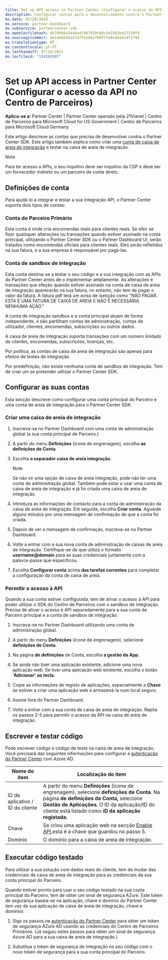 ```yaml
---
title: Set up API access in Partner Center (Configurar o acesso da API no Centro de Parceiros)
description: Configurar contas para o desenvolvimento contra o Partner Center SDK e testar na caixa de areia de integração.
ms.date: 05/29/2019
ms.service: partner-dashboard
ms.subservice: partnercenter-sdk
ms.openlocfilehash: db7d9bba34abadc907910c68c4a5583ed1f530f4
ms.sourcegitcommit: de1e68545d37d7fa1862788f7fa8c84a9c4f2795
ms.translationtype: MT
ms.contentlocale: pt-PT
ms.lasthandoff: 07/16/2021
ms.locfileid: "114282097"
---
```

# <a name="set-up-api-access-in-partner-center"></a>Set up API access in Partner Center (Configurar o acesso da API no Centro de Parceiros)

**Aplica-se a**: Partner Center | Partner Center operado pela 21Vianet | Centro de Parceiros para Microsoft Cloud for US Government | Centro de Parceiros para Microsoft Cloud Germany

Este artigo descreve as contas que precisa de desenvolver contra o Partner Center SDK. Este artigo também explica como criar uma [conta de caixa de areia de integração](#integration-sandbox-account) e testar na caixa de areia de integração.

>[!NOTE]
>Para ter acesso a APIs, o seu inquilino deve ser inquilino da CSP e deve ser um fornecedor indireto ou um parceiro de conta direto.

## <a name="account-definitions"></a>Definições de conta

Para ajudá-lo a integrar e testar a sua integração API, o Partner Center suporta dois tipos de contas:

### <a name="primary-partner-account"></a>Conta do Parceiro Primário

Esta conta é onde cria encomendas reais para clientes reais. Se efec se fizer quaisquer alterações ou transações quando estiver assinado na conta principal, utilizando o Partner Center SDK ou o Partner Dashboard UI, serão tratados como encomendas oficiais para clientes reais. Eles serão refletidos na sua fatura, e a sua empresa é responsável por pagá-las.

### <a name="integration-sandbox-account"></a>Conta de sandbox de integração

Esta conta destina-se a testar o seu código e a sua integração com as APIs do Partner Center antes de o implementar amplamente. As alterações e transações que efeção quando estiver assinado na conta de caixa de areia de integração aparecerão na sua fatura, no entanto, não tem de pagar o valor da fatura. A fatura pdf terá um aviso de isenção como "NÃO PAGAR. ESTA É UMA FATURA DE CAIXA DE AREIA E NÃO É NECESSÁRIA NENHUMA AÇÃO."

A conta de integração sandbox e a conta principal atuam de forma independente, e não partilham contas de administração, contas de utilizador, clientes, encomendas, subscrições ou outros dados.

A caixa de areia de integração suporta transações com um número limitado de clientes, encomendas, subscrições, licenças, etc.

Por política, as contas de caixa de areia de integração são apenas para efeitos de testes de integração.

Por predefinição, não existe nenhuma conta de sandbox de integração. Tem de criar um se pretender utilizar o Partner Center SDK.

## <a name="set-up-your-accounts"></a>Configurar as suas contas

Esta secção descreve como configurar uma conta principal do Parceiro e uma conta de areia de integração para o Partner Center SDK.

### <a name="create-an-integration-sandbox"></a>Criar uma caixa de areia de integração

1. Inscreva-se no Partner Dashboard com uma conta de administração global (a sua conta principal de Parceiro.)

2. A partir do menu **Definições** (ícone de engrenagem), escolha **as definições de Conta**.

3. Escolha **o separador caixa de areia integração.**

    >[!NOTE]
    >Se não vir uma opção de caixa de areia integração, pode não ter uma conta de administração global. Também pode estar a usar uma conta de caixa de areia de integração e já foi criada uma caixa de areia de integração.

4. Introduza as informações de contacto para a conta de administração da caixa de areia de integração. Em seguida, escolha **Criar conta**. Aguarde alguns minutos por uma mensagem de confirmação de que a conta foi criada.

5. Depois de ver a mensagem de confirmação, inscreva-se no Partner Dashboard.

6. Volte a entrar com a sua nova conta de administração de caixas de areia de integração. Certifique-se de que utiliza o formato **username@domain** para as suas credenciais juntamente com a palavra-passe que especificou.

7. Escolha **Configurar conta** acima **das tarefas correntes** para completar a configuração da conta de caixa de areia.

### <a name="enable-api-access"></a>Permitir o acesso à API

Quando a sua conta estiver configurada, tem de ativar o acesso à API para poder utilizar o SDK do Centro de Parceiros com o sandbox de integração. Precisa de ativar o acesso à API separadamente para a sua conta de Parceiro principal e a conta de sandbox de integração.

1. Inscreva-se no Partner Dashboard utilizando uma conta de administração global.

2. A partir do menu **Definições** (ícone de engrenagem), selecione **definições de Conta**.

3. Na página **de definições** de Conta, escolha **a gestão da App.**

4. Se ainda não tiver uma aplicação existente, adicione uma nova aplicação web. Se tiver uma aplicação web existente, escolha o botão **'Adicionar' ao tecla.**

5. Copie as informações de registo de aplicações, especialmente a **Chave** se estiver a criar uma aplicação web e armazená-la num local seguro.

6. Assine fora do Partner Dashboard.

7. Volte a entrar com a sua conta de caixa de areia de integração. Repita os passos 2-5 para permitir o acesso da API na caixa de areia de integração.

## <a name="write-and-test-code"></a>Escrever e testar código

Pode escrever código e código de teste na caixa de areia de integração. Você precisará das seguintes informações para configurar a [autenticação do Partner Center](partner-center-authentication.md) com Azure AD.

| Nome do item | Localização do item |
| --------- | ------------- |
| ID de aplicativo / ID do cliente | A partir do menu **Definições** (ícone de engrenagem), selecione **definições de Conta**. Na página **de definições de Conta,** selecione **Gestão de Aplicações.** O ID da aplicação/ID do cliente está listado como **iD da aplicação registada.** |
| Chave | Se criou uma aplicação web na secção [Enable API,](#enable-api-access)esta é a chave que guardou no passo 5. |
| Domínio | O domínio para a caixa de areia de integração. |

## <a name="run-tested-code"></a>Executar código testado

Para utilizar a sua solução com dados reais do cliente, tem de mudar das credenciais de caixa de areia de integração para as credenciais da sua conta principal do Parceiro.

Quando estiver pronto para usar o seu código testado na sua conta principal do Parceiro, tem de obter um sinal de segurança AZure. Este token de segurança baseia-se na aplicação, chave e domínio do Partner Center (em vez da sua aplicação de caixa de areia de integração, chave e domínio).

1. Siga os passos na [autenticação do Partner Center](partner-center-authentication.md) para obter um token de segurança AZure AD usando as credenciais do Centro de Parceiros Primários. (Já seguiu estes passos para obter um sinal de segurança Azure AD para a sua caixa de areia de integração.)

2. Substitua o token de segurança de integração no seu código com o novo token de segurança para a sua conta principal do Parceiro.
